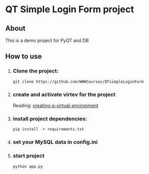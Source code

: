 # QT Simple Login Form project

## About

This is a demo project for PyQT and DB

## How to use

1. ### Clone the project:
	`git clone https://github.com/WWWCourses/QTsimpleLoginForm`

1. ### create and activate virtev for the project
	Reading: [creating-a-virtual-environment](https://packaging.python.org/en/latest/guides/installing-using-pip-and-virtual-environments/#creating-a-virtual-environment)

1. ### install project dependencies:
	`pip install -r requirements.txt`

1. ### set your MySQL data in config.ini

1. ### start project
	`python app.py`
